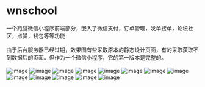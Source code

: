 # wnschool
一个跑腿微信小程序前端部分，嵌入了微信支付，订单管理，发单接单，论坛社区，点赞，钱包等等功能<br><br>
由于后台服务器已经过期，效果图有些采取原本的静态设计页面，有的采取获取不到数据后的页面。但作为一个微信小程序，它的第一版本是完整的。<br><br>
![image](https://github.com/1996liang/project/blob/master/image/Screenshot_2018-01-08-21-03-02-135_com.tencent.mm.png)
![image](https://github.com/1996liang/project/blob/master/image/Screenshot_2018-08-29-18-03-40-601_com.tencent.mm.png)
![image](https://github.com/1996liang/project/blob/master/image/Screenshot_2018-08-29-18-03-47-349_com.tencent.mm.png)
![image](https://github.com/1996liang/project/blob/master/image/Screenshot_2018-08-29-18-03-57-545_com.tencent.mm.png)
![image](https://github.com/1996liang/project/blob/master/image/Screenshot_2018-08-29-18-04-18-850_com.tencent.mm.png)
![image](https://github.com/1996liang/project/blob/master/image/Screenshot_2018-08-29-18-04-27-238_com.tencent.mm.png)
![image](https://github.com/1996liang/project/blob/master/image/Screenshot_2018-08-29-18-04-41-389_com.tencent.mm.png)
![image](https://github.com/1996liang/project/blob/master/image/Screenshot_2018-08-29-18-04-45-278_com.tencent.mm.png)
![image](https://github.com/1996liang/project/blob/master/image/Screenshot_2018-08-29-18-04-51-441_com.tencent.mm.png)
![image](https://github.com/1996liang/project/blob/master/image/Screenshot_2018-08-29-18-05-00-011_com.tencent.mm.png)
![image](https://github.com/1996liang/project/blob/master/image/Screenshot_2018-08-29-18-09-12-455_com.tencent.mm.png)
![image](https://github.com/1996liang/project/blob/master/image/无标题1.png)
![image](https://github.com/1996liang/project/blob/master/image/无标题2.png)
